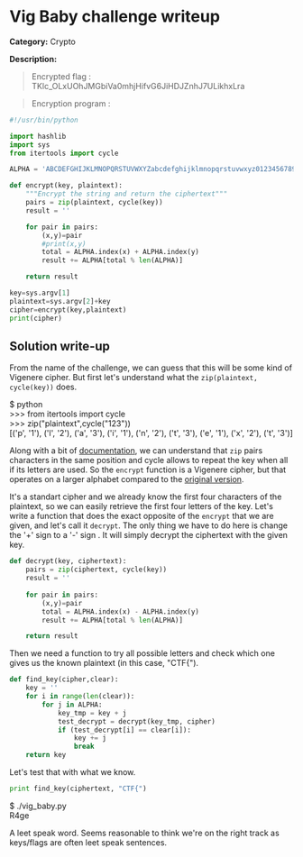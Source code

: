 # Vig Baby challenge writeup

**Category:** Crypto

**Description:**

> Encrypted flag : TKlc\_OLxUOhJMGbiVa0mhjHifvG6JiHDJZnhJ7ULikhxLra

> Encryption program :
```python
#!/usr/bin/python

import hashlib
import sys
from itertools import cycle

ALPHA = 'ABCDEFGHIJKLMNOPQRSTUVWXYZabcdefghijklmnopqrstuvwxyz0123456789_{}'

def encrypt(key, plaintext):
    """Encrypt the string and return the ciphertext"""
    pairs = zip(plaintext, cycle(key))
    result = ''

    for pair in pairs:
        (x,y)=pair
        #print(x,y)
        total = ALPHA.index(x) + ALPHA.index(y)
        result += ALPHA[total % len(ALPHA)]

    return result

key=sys.argv[1]
plaintext=sys.argv[2]+key
cipher=encrypt(key,plaintext)
print(cipher)
```

## Solution write-up

From the name of the challenge, we can guess that this will be some kind of Vigenere cipher. But first let's understand what the `zip(plaintext, cycle(key))` does.

$ python    
\>\>\> from itertools import cycle   
\>\>\> zip("plaintext",cycle("123"))   
[('p', '1'), ('l', '2'), ('a', '3'), ('i', '1'), ('n', '2'), ('t', '3'), ('e', '1'), ('x', '2'), ('t', '3')]


Along with a bit of [documentation](https://docs.python.org/2/library/itertools.html#itertools.cycle), we can understand that `zip` pairs characters in the same position and cycle allows to repeat the key when all if its letters are used. So the `encrypt` function is a Vigenere cipher, but that operates on a larger alphabet compared to the [original version](https://en.wikipedia.org/wiki/Vigen%C3%A8re_cipher). 


It's a standart cipher and we already know the first four characters of the plaintext, so we can easily retrieve the first four letters of the key. Let's write a function that does the exact opposite of the `encrypt` that we are given, and let's call it `decrypt`. The only thing we have to do here is change the '+' sign to a '-' sign . It will simply decrypt the ciphertext with the given key. 

```python
def decrypt(key, ciphertext):
    pairs = zip(ciphertext, cycle(key))
    result = ''
    
    for pair in pairs:
        (x,y)=pair
        total = ALPHA.index(x) - ALPHA.index(y)
        result += ALPHA[total % len(ALPHA)]

    return result
```

Then we need a function to try all possible letters and check which one gives us the known plaintext (in this case, "CTF{").

```python
def find_key(cipher,clear):
    key = ''
    for i in range(len(clear)):
        for j in ALPHA:
            key_tmp = key + j
            test_decrypt = decrypt(key_tmp, cipher)
            if (test_decrypt[i] == clear[i]):
                key += j
                break
    return key
```

Let's test that with what we know.

```python
print find_key(ciphertext, "CTF{")
```

$ ./vig\_baby.py   
R4ge


A leet speak word. Seems reasonable to think we're on the right track as keys/flags are often leet speak sentences.



